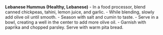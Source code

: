 **Lebanese Hummus (Healthy, Lebanese)**
    - In a food processor, blend canned chickpeas, tahini, lemon juice, and garlic.
    - While blending, slowly add olive oil until smooth.
    - Season with salt and cumin to taste.
    - Serve in a bowl, creating a well in the center to add more olive oil.
    - Garnish with paprika and chopped parsley. Serve with warm pita bread.